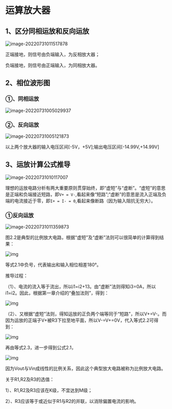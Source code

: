 # 运算放大器

## 1、区分同相运放和反向运放

 ![image-20220731011517878](https://pic-1304959529.cos.ap-guangzhou.myqcloud.com/DB/image-20220731011517878.png)

正端接地，则信号由负端输入，为反相放大器；

负端接地，则信号由正端输入，为同相放大器。

## 2、相位波形图

###  ①、同相运放

![image-20220731005029937](https://pic-1304959529.cos.ap-guangzhou.myqcloud.com/DB/image-20220731005029937.png)

### ②、反向运放

![image-20220731005121873](https://pic-1304959529.cos.ap-guangzhou.myqcloud.com/DB/image-20220731005121873.png)

以上两个放大器的输入电压区间[-5V，+5V];输出电压区间[-14.99V,+14.99V]

## 3、运放计算公式推导

![image-20220731010117007](https://pic-1304959529.cos.ap-guangzhou.myqcloud.com/DB/image-20220731010117007.png)

理想的运放电路分析有两大重要原则贯穿始终，即“虚短”与“虚断”。“虚短”的意思是正端和负端接近短路，即`V+ = V-`,看起来像“短路”;“虚断”的意思是流入正端及负端的电流接近于零，即`I+ = I- = 0`,看起来像断路（因为输入阻抗无穷大）。

### ①反向运放

![image-20220731011359873](https://pic-1304959529.cos.ap-guangzhou.myqcloud.com/DB/image-20220731011359873.png)

图2.2是典型的比例放大电路，根据“虚短”及“虚断”法则可以很简单的计算得到结果：

![img](https://pic-1304959529.cos.ap-guangzhou.myqcloud.com/DB/v2-7e3beb741c5d71697bfa56f796d597a8_720w.png)

等式2.1中负号，代表输出和输入相位相差180°。

推导过程：

（1）、电流的流入等于流出，所以i1=i2+13。由“虚断”法则得知i3=0A，所以i1=i2。因此，根据第一章介绍的“叠加法则”，得到：

![img](https://pic-1304959529.cos.ap-guangzhou.myqcloud.com/DB/v2-1e8d097ba06909490ca6ea07bb63a2aa_720w.png)

（2）、又根据“虚短”法则，得知运放的正负两个端等同于“短路”，所以V+=V-。而因为运放的正端子V+被R3下拉至地平面，所以V-=V+=0V，代入等式2.2可得到：

![img](https://pic-1304959529.cos.ap-guangzhou.myqcloud.com/DB/v2-9f84a57253ba5966bf1c8e751f42ba39_720w.png)

再由等式2.3，进一步得到公式2.1，

![img](https://pic-1304959529.cos.ap-guangzhou.myqcloud.com/DB/v2-9fef1e991e3c6da7a8317d05c35256d0_720w.png)

因为Vout与Vin成线性的比例关系，因此这个典型放大电路被称为比例放大电路。

关于R1,R2及R3的选值：

1）、R1,R2及R3应该在K级，不宜达到M级；

2）、R3应该等于或近似于R1与R2的并联，以消除偏置电流的影响。